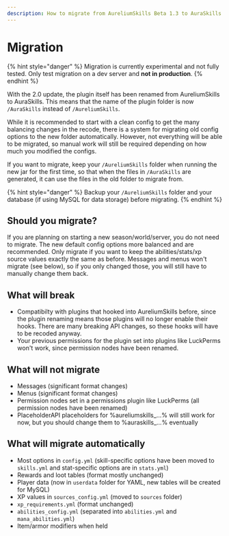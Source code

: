 ```yaml
---
description: How to migrate from AureliumSkills Beta 1.3 to AuraSkills 2.0
---
```


# Migration

{% hint style="danger" %}
Migration is currently experimental and not fully tested. Only test migration on a dev server and **not in production**.
{% endhint %}

With the 2.0 update, the plugin itself has been renamed from AureliumSkills to AuraSkills. This means that the name of the plugin folder is now `/AuraSkills` instead of `/AureliumSkills`.

While it is recommended to start with a clean config to get the many balancing changes in the recode, there is a system for migrating old config options to the new folder automatically. However, not everything will be able to be migrated, so manual work will still be required depending on how much you modified the configs.

If you want to migrate, keep your `/AureliumSkills` folder when running the new jar for the first time, so that when the files in `/AuraSkills` are generated, it can use the files in the old folder to migrate from.

{% hint style="danger" %}
Backup your `/AureliumSkills` folder and your database (if using MySQL for data storage) before migrating.
{% endhint %}

## Should you migrate?

If you are planning on starting a new season/world/server, you do not need to migrate. The new default config options more balanced and are recommended. Only migrate if you want to keep the abilities/stats/xp source values exactly the same as before. Messages and menus won't migrate (see below), so if you only changed those, you will still have to manually change them back.

## What will break

* Compatibilty with plugins that hooked into AureliumSkills before, since the plugin renaming means those plugins will no longer enable their hooks. There are many breaking API changes, so these hooks will have to be recoded anyway.
* Your previous permissions for the plugin set into plugins like LuckPerms won't work, since permission nodes have been renamed.

## What will not migrate

* Messages (significant format changes)
* Menus (significant format changes)
* Permission nodes set in a permissions plugin like LuckPerms (all permission nodes have been renamed)
* PlaceholderAPI placeholders for %aureliumskills\_...% will still work for now, but you should change them to %auraskills\_...% eventually

## What will migrate automatically

* Most options in `config.yml` (skill-specific options have been moved to `skills.yml` and stat-specific options are in `stats.yml`)
* Rewards and loot tables (format mostly unchanged)
* Player data (now in `userdata` folder for YAML, new tables will be created for MySQL)
* XP values in `sources_config.yml` (moved to `sources` folder)
* `xp_requirements.yml` (format unchanged)
* `abilities_config.yml` (separated into `abilities.yml` and `mana_abilities.yml`)
* Item/armor modifiers when held

